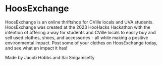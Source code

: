 # HoosExchange

HoosExchange is an online thriftshop for CVille locals and UVA students. HoosExchange was created at the 2023 HooHacks Hackathon with the intention of offering a way for students and CVille locals to easily buy and sell used clothes, shoes, and accessories - all while making a positive environmental impact. Post some of your clothes on HoosExchange today, and see what an impact it has!

Made by Jacob Hobbs and Sai Singamsetty
